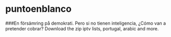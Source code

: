 # puntoenblanco
###En försämring på demokrati. Pero si no tienen inteligencia, ¿Cómo van a pretender cobrar? Download the zip iptv lists, portugal, arabic  and more.
